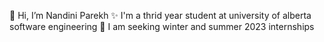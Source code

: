 👋 Hi, I’m Nandini Parekh
✨ I'm a thrid year student at university of alberta software engineering 
🦄 I am seeking winter and summer 2023 internships
